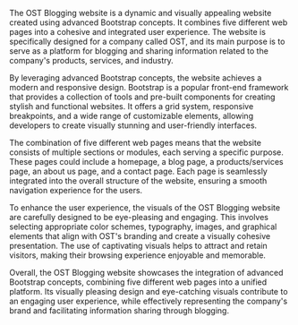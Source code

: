 The OST Blogging website is a dynamic and visually appealing website created using advanced Bootstrap concepts. It combines five different web pages into a cohesive and integrated user experience. The website is specifically designed for a company called OST, and its main purpose is to serve as a platform for blogging and sharing information related to the company's products, services, and industry.

By leveraging advanced Bootstrap concepts, the website achieves a modern and responsive design. Bootstrap is a popular front-end framework that provides a collection of tools and pre-built components for creating stylish and functional websites. It offers a grid system, responsive breakpoints, and a wide range of customizable elements, allowing developers to create visually stunning and user-friendly interfaces.

The combination of five different web pages means that the website consists of multiple sections or modules, each serving a specific purpose. These pages could include a homepage, a blog page, a products/services page, an about us page, and a contact page. Each page is seamlessly integrated into the overall structure of the website, ensuring a smooth navigation experience for the users.

To enhance the user experience, the visuals of the OST Blogging website are carefully designed to be eye-pleasing and engaging. This involves selecting appropriate color schemes, typography, images, and graphical elements that align with OST's branding and create a visually cohesive presentation. The use of captivating visuals helps to attract and retain visitors, making their browsing experience enjoyable and memorable.

Overall, the OST Blogging website showcases the integration of advanced Bootstrap concepts, combining five different web pages into a unified platform. Its visually pleasing design and eye-catching visuals contribute to an engaging user experience, while effectively representing the company's brand and facilitating information sharing through blogging.
